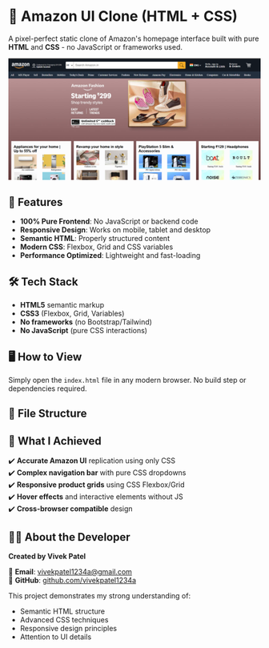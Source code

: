 # 🛒 Amazon UI Clone (HTML + CSS)

A pixel-perfect static clone of Amazon's homepage interface built with pure **HTML** and **CSS** - no JavaScript or frameworks used.

![Amazon Clone Screenshot](screenshot.png)

## 🌟 Features
- **100% Pure Frontend**: No JavaScript or backend code  
- **Responsive Design**: Works on mobile, tablet and desktop  
- **Semantic HTML**: Properly structured content  
- **Modern CSS**: Flexbox, Grid and CSS variables  
- **Performance Optimized**: Lightweight and fast-loading  

## 🛠️ Tech Stack
- **HTML5** semantic markup  
- **CSS3** (Flexbox, Grid, Variables)  
- **No frameworks** (no Bootstrap/Tailwind)  
- **No JavaScript** (pure CSS interactions)  

## 🖥️ How to View
Simply open the `index.html` file in any modern browser. No build step or dependencies required.

## 📂 File Structure

## 🎯 What I Achieved
✔️ **Accurate Amazon UI** replication using only CSS  
✔️ **Complex navigation bar** with pure CSS dropdowns  
✔️ **Responsive product grids** using CSS Flexbox/Grid  
✔️ **Hover effects** and interactive elements without JS  
✔️ **Cross-browser compatible** design  

## 🙋‍♂️ About the Developer
**Created by Vivek Patel**  

📧 **Email**: [vivekpatel1234a@gmail.com](mailto:vivekpatel1234a@gmail.com)  
🔗 **GitHub**: [github.com/vivekpatel1234a](https://github.com/vivekpatel1234a)  

This project demonstrates my strong understanding of:
- Semantic HTML structure
- Advanced CSS techniques
- Responsive design principles
- Attention to UI details